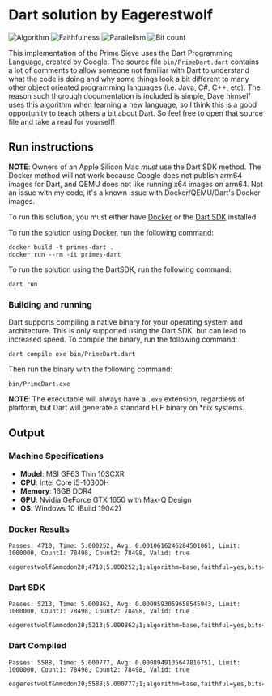 # Dart solution by Eagerestwolf

![Algorithm](https://img.shields.io/badge/Algorithm-base-green)
![Faithfulness](https://img.shields.io/badge/Faithful-yes-green)
![Parallelism](https://img.shields.io/badge/Parallel-no-green)
![Bit count](https://img.shields.io/badge/Bits-8-yellowgreen)

This implementation of the Prime Sieve uses the Dart Programming Language,
created by Google. The source file `bin/PrimeDart.dart` contains a lot of
comments to allow someone not familiar with Dart to understand what the code is
doing and why some things look a bit different to many other object oriented
programming languages (i.e. Java, C#, C++, etc). The reason such thorough
documentation is included is simple, Dave himself uses this algorithm when
learning a new language, so I think this is a good opportunity to teach others
a bit about Dart. So feel free to open that source file and take a read for
yourself!

## Run instructions

**NOTE**: Owners of an Apple Silicon Mac *must* use the Dart SDK method. The
Docker method will not work because Google does not publish arm64 images for
Dart, and QEMU does not like running x64 images on arm64. Not an issue with my
code, it's a known issue with Docker/QEMU/Dart's Docker images.

To run this solution, you must either have [Docker](https://www.docker.com) or
the [Dart SDK](https://dart.dev) installed.

To run the solution using Docker, run the following command:

```
docker build -t primes-dart .
docker run --rm -it primes-dart
```

To run the solution using the DartSDK, run the following command:

```
dart run
```

### Building and running

Dart supports compiling a native binary for your operating system and 
architecture. This is only supported using the Dart SDK, but can lead to 
increased speed. To compile the binary, run the following command:

```
dart compile exe bin/PrimeDart.dart
```

Then run the binary with the following command:

```
bin/PrimeDart.exe
```

**NOTE**: The executable will always have a `.exe` extension, regardless of
platform, but Dart will generate a standard ELF binary on *nix systems.

## Output

### Machine Specifications

* **Model**: MSI GF63 Thin 10SCXR
* **CPU**: Intel Core i5-10300H
* **Memory**: 16GB DDR4
* **GPU**: Nvidia GeForce GTX 1650 with Max-Q Design
* **OS**: Windows 10 (Build 19042)

### Docker Results

```
Passes: 4710, Time: 5.000252, Avg: 0.0010616246284501061, Limit: 1000000, Count1: 78498, Count2: 78498, Valid: true

eagerestwolf&mmcdon20;4710;5.000252;1;algorithm=base,faithful=yes,bits=8
```

### Dart SDK

```
Passes: 5213, Time: 5.000862, Avg: 0.0009593059658545943, Limit: 1000000, Count1: 78498, Count2: 78498, Valid: true

eagerestwolf&mmcdon20;5213;5.000862;1;algorithm=base,faithful=yes,bits=8
```

### Dart Compiled

```
Passes: 5588, Time: 5.000777, Avg: 0.0008949135647816751, Limit: 1000000, Count1: 78498, Count2: 78498, Valid: true

eagerestwolf&mmcdon20;5588;5.000777;1;algorithm=base,faithful=yes,bits=8
```
